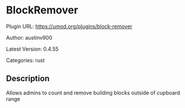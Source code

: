 # BlockRemover

Plugin URL: https://umod.org/plugins/block-remover

Author: austinv900

Latest Version: 0.4.55

Categories: rust

## Description

Allows admins to count and remove building blocks outside of cupboard range
